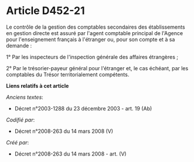 # Article D452-21

Le contrôle de la gestion des comptables secondaires des établissements en gestion directe est assuré par l'agent comptable
principal de l'Agence pour l'enseignement français à l'étranger ou, pour son compte et à sa demande :

1° Par les inspecteurs de l'inspection générale des affaires étrangères ;

2° Par le trésorier-payeur général pour l'étranger et, le cas échéant, par les comptables du Trésor territorialement
compétents.

**Liens relatifs à cet article**

_Anciens textes_:

  - Décret n°2003-1288 du 23 décembre 2003 - art. 19 (Ab)

_Codifié par_:

  - Décret n°2008-263 du 14 mars 2008 (V)

_Créé par_:

  - Décret n°2008-263 du 14 mars 2008 - art. (V)
